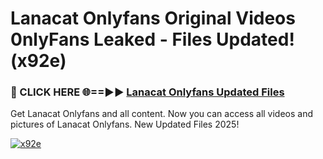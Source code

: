 # Lanacat Onlyfans Original Videos 0nlyFans Leaked - Files Updated! (x92e)

<h3>🔴 CLICK HERE 🌐==►► <a href="https://tinyurl.com/ehrbuxhb" rel="nofollow">Lanacat Onlyfans Updated Files</a></h3>

Get Lanacat Onlyfans and all content. Now you can access all videos and pictures of Lanacat Onlyfans. New Updated Files 2025!

[![x92e](https://i.imgur.com/lVYEuWS.gif)](https://tinyurl.com/ehrbuxhb)

